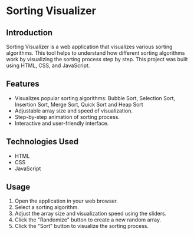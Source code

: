 # Sorting Visualizer

## Introduction
Sorting Visualizer is a web application that visualizes various sorting algorithms. This tool helps to understand how different sorting algorithms work by visualizing the sorting process step by step. This project was built using HTML, CSS, and JavaScript.

## Features
- Visualizes popular sorting algorithms: Bubble Sort, Selection Sort, Insertion Sort, Merge Sort, Quick Sort and Heap Sort
- Adjustable array size and speed of visualization.
- Step-by-step animation of sorting process.
- Interactive and user-friendly interface.

## Technologies Used
- HTML
- CSS
- JavaScript

## Usage
1. Open the application in your web browser.
2. Select a sorting algorithm.
3. Adjust the array size and visualization speed using the sliders.
4. Click the "Randomize" button to create a new random array.
5. Click the "Sort" button to visualize the sorting process.
